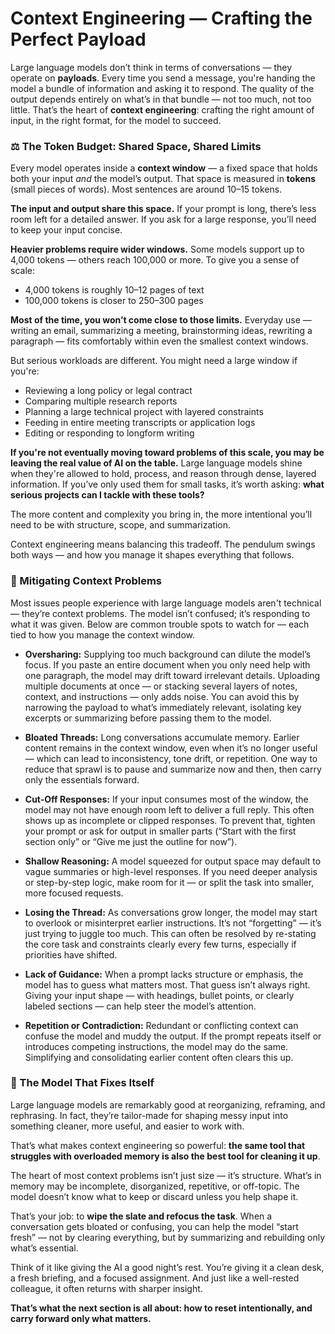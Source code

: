 # Context Engineering — Crafting the Perfect Payload

Large language models don’t think in terms of conversations — they operate on **payloads**. Every time you send a message, you're handing the model a bundle of information and asking it to respond. The quality of the output depends entirely on what’s in that bundle — not too much, not too little. That’s the heart of **context engineering**: crafting the right amount of input, in the right format, for the model to succeed.

### ⚖️ The Token Budget: Shared Space, Shared Limits

Every model operates inside a **context window** — a fixed space that holds both your input *and* the model’s output. That space is measured in **tokens** (small pieces of words). Most sentences are around 10–15 tokens.

**The input and output share this space.** If your prompt is long, there’s less room left for a detailed answer. If you ask for a large response, you’ll need to keep your input concise.

**Heavier problems require wider windows.** Some models support up to 4,000 tokens — others reach 100,000 or more. To give you a sense of scale:

* 4,000 tokens is roughly 10–12 pages of text
* 100,000 tokens is closer to 250–300 pages

**Most of the time, you won’t come close to those limits.** Everyday use — writing an email, summarizing a meeting, brainstorming ideas, rewriting a paragraph — fits comfortably within even the smallest context windows.

But serious workloads are different. You might need a large window if you're:

* Reviewing a long policy or legal contract
* Comparing multiple research reports
* Planning a large technical project with layered constraints
* Feeding in entire meeting transcripts or application logs
* Editing or responding to longform writing

**If you're not eventually moving toward problems of this scale, you may be leaving the real value of AI on the table.** Large language models shine when they're allowed to hold, process, and reason through dense, layered information. If you’ve only used them for small tasks, it’s worth asking: **what serious projects can I tackle with these tools?**

The more content and complexity you bring in, the more intentional you’ll need to be with structure, scope, and summarization.

Context engineering means balancing this tradeoff. The pendulum swings both ways — and how you manage it shapes everything that follows.

### 🚧 Mitigating Context Problems

Most issues people experience with large language models aren't technical — they’re context problems. The model isn’t confused; it’s responding to what it was given. Below are common trouble spots to watch for — each tied to how you manage the context window.

* **Oversharing:** Supplying too much background can dilute the model’s focus. If you paste an entire document when you only need help with one paragraph, the model may drift toward irrelevant details. Uploading multiple documents at once — or stacking several layers of notes, context, and instructions — only adds noise. You can avoid this by narrowing the payload to what’s immediately relevant, isolating key excerpts or summarizing before passing them to the model.

* **Bloated Threads:** Long conversations accumulate memory. Earlier content remains in the context window, even when it’s no longer useful — which can lead to inconsistency, tone drift, or repetition. One way to reduce that sprawl is to pause and summarize now and then, then carry only the essentials forward.

* **Cut-Off Responses:** If your input consumes most of the window, the model may not have enough room left to deliver a full reply. This often shows up as incomplete or clipped responses. To prevent that, tighten your prompt or ask for output in smaller parts (“Start with the first section only” or “Give me just the outline for now”).

* **Shallow Reasoning:** A model squeezed for output space may default to vague summaries or high-level responses. If you need deeper analysis or step-by-step logic, make room for it — or split the task into smaller, more focused requests.

* **Losing the Thread:** As conversations grow longer, the model may start to overlook or misinterpret earlier instructions. It’s not “forgetting” — it’s just trying to juggle too much. This can often be resolved by re-stating the core task and constraints clearly every few turns, especially if priorities have shifted.

* **Lack of Guidance:** When a prompt lacks structure or emphasis, the model has to guess what matters most. That guess isn’t always right. Giving your input shape — with headings, bullet points, or clearly labeled sections — can help steer the model’s attention.

* **Repetition or Contradiction:** Redundant or conflicting context can confuse the model and muddy the output. If the prompt repeats itself or introduces competing instructions, the model may do the same. Simplifying and consolidating earlier content often clears this up.

### 🔄 The Model That Fixes Itself

Large language models are remarkably good at reorganizing, reframing, and rephrasing. In fact, they’re tailor-made for shaping messy input into something cleaner, more useful, and easier to work with.

That’s what makes context engineering so powerful: **the same tool that struggles with overloaded memory is also the best tool for cleaning it up**.

The heart of most context problems isn’t just size — it’s structure. What’s in memory may be incomplete, disorganized, repetitive, or off-topic. The model doesn’t know what to keep or discard unless you help shape it.

That’s your job: to **wipe the slate and refocus the task**. When a conversation gets bloated or confusing, you can help the model “start fresh” — not by clearing everything, but by summarizing and rebuilding only what’s essential.

Think of it like giving the AI a good night’s rest. You’re giving it a clean desk, a fresh briefing, and a focused assignment. And just like a well-rested colleague, it often returns with sharper insight.

**That’s what the next section is all about: how to reset intentionally, and carry forward only what matters.**
